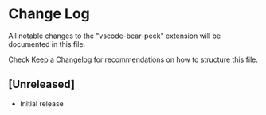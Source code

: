# Change Log

All notable changes to the "vscode-bear-peek" extension will be documented in this file.

Check [Keep a Changelog](http://keepachangelog.com/) for recommendations on how to structure this file.

## [Unreleased]

- Initial release